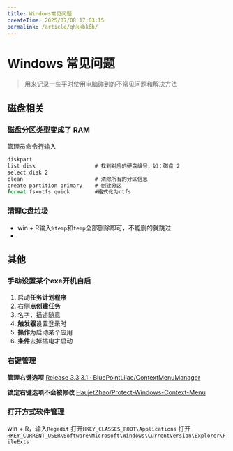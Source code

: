 ```yaml
---
title: Windows常见问题
createTime: 2025/07/08 17:03:15
permalink: /article/qhkkbk6h/
---
```

# Windows 常见问题

> 用来记录一些平时使用电脑碰到的不常见问题和解决方法

## 磁盘相关

### 磁盘分区类型变成了 RAM

管理员命令行输入

```cmd
diskpart
list disk                   # 找到对应的硬盘编号，如：磁盘 2
select disk 2
clean                       # 清除所有的分区信息
create partition primary    # 创建分区
format fs=ntfs quick 	    #格式化为ntfs
```

### 清理C盘垃圾

- win + R输入`%temp`和`temp`全部删除即可，不能删的就跳过
- 

## 其他

### 手动设置某个exe开机自启

1. 启动**任务计划程序**
2. 右侧**点创建任务**
3. 名字，描述随意
4. **触发器**设置登录时
5. **操作**为启动某个应用
6. **条件**去掉插电才启动

### 右键管理

**管理右键选项**
[Release 3.3.3.1 · BluePointLilac/ContextMenuManager](https://github.com/BluePointLilac/ContextMenuManager/releases/tag/3.3.3.1)

**锁定右键选项不会被修改**
[HaujetZhao/Protect-Windows-Context-Menu](https://github.com/HaujetZhao/Protect-Windows-Context-Menu?tab=readme-ov-file)

### 打开方式软件管理

win + R，输入`Regedit`
打开`HKEY_CLASSES_ROOT\Applications` 
打开`HKEY_CURRENT_USER\Software\Microsoft\Windows\CurrentVersion\Explorer\FileExts`
